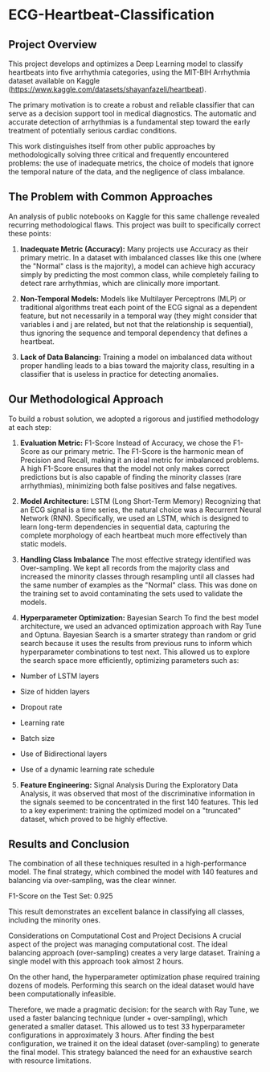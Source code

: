 # ECG-Heartbeat-Classification

## Project Overview
This project develops and optimizes a Deep Learning model to classify heartbeats into five arrhythmia categories, using the MIT-BIH Arrhythmia dataset available on Kaggle (https://www.kaggle.com/datasets/shayanfazeli/heartbeat).

The primary motivation is to create a robust and reliable classifier that can serve as a decision support tool in medical diagnostics. The automatic and accurate detection of arrhythmias is a fundamental step toward the early treatment of potentially serious cardiac conditions.

This work distinguishes itself from other public approaches by methodologically solving three critical and frequently encountered problems: the use of inadequate metrics, the choice of models that ignore the temporal nature of the data, and the negligence of class imbalance.

## The Problem with Common Approaches
An analysis of public notebooks on Kaggle for this same challenge revealed recurring methodological flaws. This project was built to specifically correct these points:

1. **Inadequate Metric (Accuracy):** Many projects use Accuracy as their primary metric. In a dataset with imbalanced classes like this one (where the "Normal" class is the majority), a model can achieve high accuracy simply by predicting the most common class, while completely failing to detect rare arrhythmias, which are clinically more important.

2. **Non-Temporal Models:** Models like Multilayer Perceptrons (MLP) or traditional algorithms treat each point of the ECG signal as a dependent feature, but not necessarily in a temporal way (they might consider that variables i and j are related, but not that the relationship is sequential), thus ignoring the sequence and temporal dependency that defines a heartbeat.

3. **Lack of Data Balancing:** Training a model on imbalanced data without proper handling leads to a bias toward the majority class, resulting in a classifier that is useless in practice for detecting anomalies.

## Our Methodological Approach
To build a robust solution, we adopted a rigorous and justified methodology at each step:

1. **Evaluation Metric:** F1-Score
Instead of Accuracy, we chose the F1-Score as our primary metric. The F1-Score is the harmonic mean of Precision and Recall, making it an ideal metric for imbalanced problems. A high F1-Score ensures that the model not only makes correct predictions but is also capable of finding the minority classes (rare arrhythmias), minimizing both false positives and false negatives.

2. **Model Architecture:** LSTM (Long Short-Term Memory)
Recognizing that an ECG signal is a time series, the natural choice was a Recurrent Neural Network (RNN). Specifically, we used an LSTM, which is designed to learn long-term dependencies in sequential data, capturing the complete morphology of each heartbeat much more effectively than static models.

3. **Handling Class Imbalance**
The most effective strategy identified was Over-sampling. We kept all records from the majority class and increased the minority classes through resampling until all classes had the same number of examples as the "Normal" class. This was done on the training set to avoid contaminating the sets used to validate the models.

4. **Hyperparameter Optimization:** Bayesian Search
To find the best model architecture, we used an advanced optimization approach with Ray Tune and Optuna. Bayesian Search is a smarter strategy than random or grid search because it uses the results from previous runs to inform which hyperparameter combinations to test next. This allowed us to explore the search space more efficiently, optimizing parameters such as:

- Number of LSTM layers

- Size of hidden layers

- Dropout rate

- Learning rate

- Batch size

- Use of Bidirectional layers

- Use of a dynamic learning rate schedule

5. **Feature Engineering:** Signal Analysis
During the Exploratory Data Analysis, it was observed that most of the discriminative information in the signals seemed to be concentrated in the first 140 features. This led to a key experiment: training the optimized model on a "truncated" dataset, which proved to be highly effective.

## Results and Conclusion
The combination of all these techniques resulted in a high-performance model. The final strategy, which combined the model with 140 features and balancing via over-sampling, was the clear winner.

F1-Score on the Test Set: 0.925

This result demonstrates an excellent balance in classifying all classes, including the minority ones.

Considerations on Computational Cost and Project Decisions
A crucial aspect of the project was managing computational cost. The ideal balancing approach (over-sampling) creates a very large dataset. Training a single model with this approach took almost 2 hours.

On the other hand, the hyperparameter optimization phase required training dozens of models. Performing this search on the ideal dataset would have been computationally infeasible.

Therefore, we made a pragmatic decision: for the search with Ray Tune, we used a faster balancing technique (under + over-sampling), which generated a smaller dataset. This allowed us to test 33 hyperparameter configurations in approximately 3 hours. After finding the best configuration, we trained it on the ideal dataset (over-sampling) to generate the final model. This strategy balanced the need for an exhaustive search with resource limitations.

